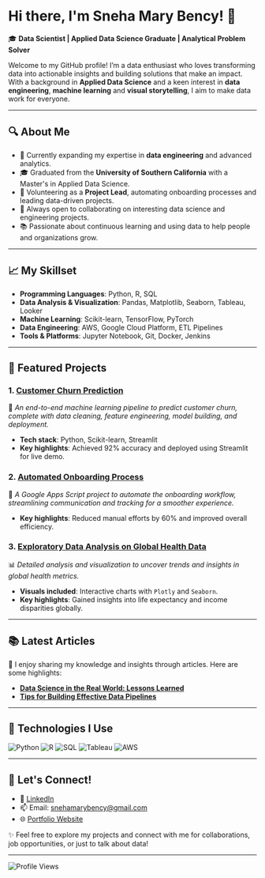 # Hi there, I'm Sneha Mary Bency! 👋

🎓 **Data Scientist | Applied Data Science Graduate | Analytical Problem Solver**

Welcome to my GitHub profile! I’m a data enthusiast who loves transforming data into actionable insights and building solutions that make an impact. With a background in **Applied Data Science** and a keen interest in **data engineering**, **machine learning** and **visual storytelling**, I aim to make data work for everyone.

---

## 🔍 About Me
- 🌱 Currently expanding my expertise in **data engineering** and advanced analytics.
- 🎓 Graduated from the **University of Southern California** with a Master's in Applied Data Science.
- 💼 Volunteering as a **Project Lead**, automating onboarding processes and leading data-driven projects.
- 🤝 Always open to collaborating on interesting data science and engineering projects.
- 📚 Passionate about continuous learning and using data to help people and organizations grow.

---

## 📈 My Skillset
- **Programming Languages**: Python, R, SQL
- **Data Analysis & Visualization**: Pandas, Matplotlib, Seaborn, Tableau, Looker
- **Machine Learning**: Scikit-learn, TensorFlow, PyTorch
- **Data Engineering**: AWS, Google Cloud Platform, ETL Pipelines
- **Tools & Platforms**: Jupyter Notebook, Git, Docker, Jenkins

---

## 🌟 Featured Projects
### 1. [Customer Churn Prediction](https://github.com/yourusername/customer-churn-prediction)
🚀 *An end-to-end machine learning pipeline to predict customer churn, complete with data cleaning, feature engineering, model building, and deployment.*
- **Tech stack**: Python, Scikit-learn, Streamlit
- **Key highlights**: Achieved 92% accuracy and deployed using Streamlit for live demo.

### 2. [Automated Onboarding Process](https://github.com/yourusername/automated-onboarding)
🤖 *A Google Apps Script project to automate the onboarding workflow, streamlining communication and tracking for a smoother experience.*
- **Key highlights**: Reduced manual efforts by 60% and improved overall efficiency.

### 3. [Exploratory Data Analysis on Global Health Data](https://github.com/yourusername/global-health-eda)
📊 *Detailed analysis and visualization to uncover trends and insights in global health metrics.*
- **Visuals included**: Interactive charts with `Plotly` and `Seaborn`.
- **Key highlights**: Gained insights into life expectancy and income disparities globally.

---

## 📚 Latest Articles
📝 I enjoy sharing my knowledge and insights through articles. Here are some highlights:
- **[Data Science in the Real World: Lessons Learned](https://www.linkedin.com/in/yourusername/)**
- **[Tips for Building Effective Data Pipelines](https://www.linkedin.com/in/yourusername/)**

---

## 🔧 Technologies I Use
![Python](https://img.shields.io/badge/Python-3776AB?style=for-the-badge&logo=python&logoColor=white)
![R](https://img.shields.io/badge/R-276DC3?style=for-the-badge&logo=r&logoColor=white)
![SQL](https://img.shields.io/badge/SQL-4479A1?style=for-the-badge&logo=postgresql&logoColor=white)
![Tableau](https://img.shields.io/badge/Tableau-E97627?style=for-the-badge&logo=tableau&logoColor=white)
![AWS](https://img.shields.io/badge/AWS-FF9900?style=for-the-badge&logo=amazon-aws&logoColor=white)

---

## 🤝 Let's Connect!
- 💼 [LinkedIn](https://www.linkedin.com/in/snehabency/)
- 📫 Email: [snehamarybency@gmail.com](mailto:your.email@example.com)
- 🌐 [Portfolio Website](https://yourportfolio.com)

✨ Feel free to explore my projects and connect with me for collaborations, job opportunities, or just to talk about data!

---

![Profile Views](https://komarev.com/ghpvc/?username=yourusername&color=brightgreen)
